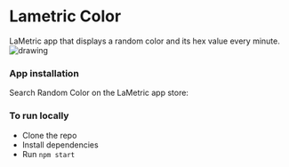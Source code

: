 # Lametric Color
LaMetric app that displays a random color and its hex value every minute.
<img src="https://via.placeholder.com/600x300" alt="drawing"/>
<br />
### App installation
Search Random Color on the LaMetric app store: 
<br />
### To run locally
* Clone the repo
* Install dependencies
* Run `npm start`

